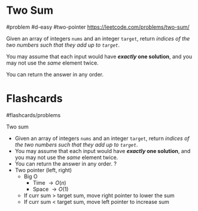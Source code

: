 # Two Sum
#problem #d-easy #two-pointer 
https://leetcode.com/problems/two-sum/

Given an array of integers `nums` and an integer `target`, return _indices of the two numbers such that they add up to `target`_.

You may assume that each input would have **_exactly_ one solution**, and you may not use the _same_ element twice.

You can return the answer in any order.

# Flashcards
#flashcards/problems 

Two sum
- Given an array of integers `nums` and an integer `target`, return _indices of the two numbers such that they add up to `target`_.
- You may assume that each input would have **_exactly_ one solution**, and you may not use the _same_ element twice.
- You can return the answer in any order.
?
- Two pointer (left, right)
	- Big O
		- Time $\to O(n)$
		- Space $\to O(1)$
	- If curr sum > target sum, move right pointer to lower the sum
	- If curr sum < target sum, move left pointer to increase sum